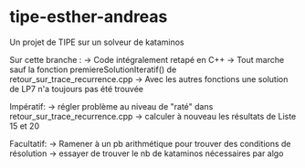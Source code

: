 # tipe-esther-andreas

Un projet de TIPE sur un solveur de kataminos

Sur cette branche :
-> Code intégralement retapé en C++
-> Tout marche sauf la fonction premiereSolutionIteratif() de retour_sur_trace_recurrence.cpp
-> Avec les autres fonctions une solution de LP7 n'a toujours pas été trouvée

Impératif:
-> régler problème au niveau de "raté" dans retour_sur_trace_recurrence.cpp
-> calculer à nouveau les résultats de Liste 15 et 20

Facultatif:
-> Ramener à un pb arithmétique pour trouver des conditions de résolution
-> essayer de trouver le nb de kataminos nécessaires par algo

